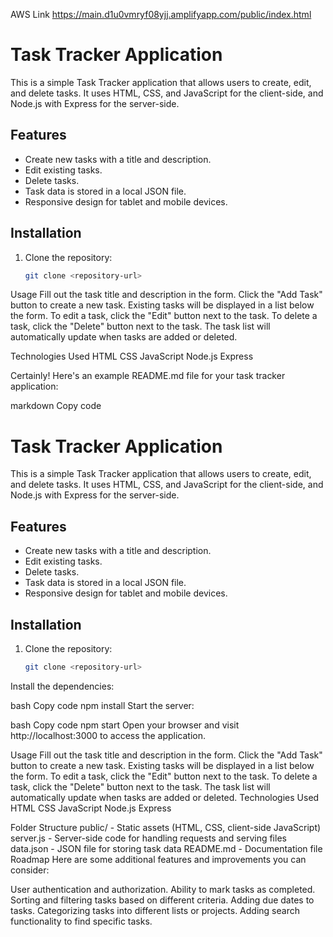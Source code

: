 AWS Link https://main.d1u0vmryf08yjj.amplifyapp.com/public/index.html


# Task Tracker Application

This is a simple Task Tracker application that allows users to create, edit, and delete tasks. It uses HTML, CSS, and JavaScript for the client-side, and Node.js with Express for the server-side.

## Features

- Create new tasks with a title and description.
- Edit existing tasks.
- Delete tasks.
- Task data is stored in a local JSON file.
- Responsive design for tablet and mobile devices.

## Installation

1. Clone the repository:

   ```bash
   git clone <repository-url>

Usage
Fill out the task title and description in the form.
Click the "Add Task" button to create a new task.
Existing tasks will be displayed in a list below the form.
To edit a task, click the "Edit" button next to the task.
To delete a task, click the "Delete" button next to the task.
The task list will automatically update when tasks are added or deleted.

Technologies Used
HTML
CSS
JavaScript
Node.js
Express


Certainly! Here's an example README.md file for your task tracker application:

markdown
Copy code
# Task Tracker Application

This is a simple Task Tracker application that allows users to create, edit, and delete tasks. It uses HTML, CSS, and JavaScript for the client-side, and Node.js with Express for the server-side.

## Features

- Create new tasks with a title and description.
- Edit existing tasks.
- Delete tasks.
- Task data is stored in a local JSON file.
- Responsive design for tablet and mobile devices.

## Installation

1. Clone the repository:

   ```bash
   git clone <repository-url>
Install the dependencies:

bash
Copy code
npm install
Start the server:

bash
Copy code
npm start
Open your browser and visit http://localhost:3000 to access the application.

Usage
Fill out the task title and description in the form.
Click the "Add Task" button to create a new task.
Existing tasks will be displayed in a list below the form.
To edit a task, click the "Edit" button next to the task.
To delete a task, click the "Delete" button next to the task.
The task list will automatically update when tasks are added or deleted.
Technologies Used
HTML
CSS
JavaScript
Node.js
Express

Folder Structure
public/ - Static assets (HTML, CSS, client-side JavaScript)
server.js - Server-side code for handling requests and serving files
data.json - JSON file for storing task data
README.md - Documentation file
Roadmap
Here are some additional features and improvements you can consider:

User authentication and authorization.
Ability to mark tasks as completed.
Sorting and filtering tasks based on different criteria.
Adding due dates to tasks.
Categorizing tasks into different lists or projects.
Adding search functionality to find specific tasks.

